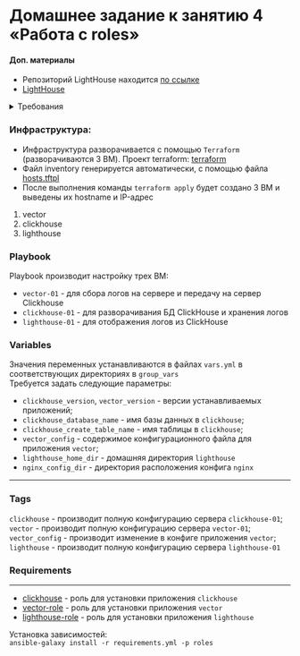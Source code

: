 # Домашнее задание к занятию 4 «Работа с roles»

#### Доп. материалы
- Репозиторий LightHouse находится [по ссылке](https://github.com/VKCOM/lighthouse)
- [LightHouse](https://youtu.be/ymlrNlaHzIY?t=929)

<details>
<summary>Требования</summary>

1. Создайте в старой версии playbook файл `requirements.yml` и заполните его содержимым:

   ```yaml
   ---
     - src: git@github.com:AlexeySetevoi/ansible-clickhouse.git
       scm: git
       version: "1.11.0"
       name: clickhouse 
   ```

2. При помощи `ansible-galaxy` скачайте себе эту роль.
3. Создайте новый каталог с ролью при помощи `ansible-galaxy role init vector-role`.
4. На основе tasks из старого playbook заполните новую role. Разнесите переменные между `vars` и `default`. 
5. Перенести нужные шаблоны конфигов в `templates`.
6. Опишите в `README.md` обе роли и их параметры. Пример качественной документации ansible role [по ссылке](https://github.com/cloudalchemy/ansible-prometheus).
7. Повторите шаги 3–6 для LightHouse. Помните, что одна роль должна настраивать один продукт.
8. Выложите все roles в репозитории. Проставьте теги, используя семантическую нумерацию. Добавьте roles в `requirements.yml` в playbook.
9. Переработайте playbook на использование roles. Не забудьте про зависимости LightHouse и возможности совмещения `roles` с `tasks`.
10. Выложите playbook в репозиторий.
11. В ответе дайте ссылки на оба репозитория с roles и одну ссылку на репозиторий с playbook.
</details>


### Инфраструктура:

* Инфраструктура разворачивается с помощью `Terraform` (разворачиваются 3 ВМ). Проект terraform: [terraform](https://github.com/filipp761/Netology-DevOps/tree/main/mnt-homeworks/08-ansible-03-yandex/terraform) 
* Файл inventory генерируется автоматически, с помощью файла [hosts.tftpl](hosts.tftpl)
* После выполнения команды `terraform apply` будет создано 3 ВМ и выведены их hostname и IP-адрес
1. vector
2. clickhouse
3. lighthouse

### Playbook
Playbook производит настройку трех ВМ:  
- `vector-01` - для сбора логов на сервере и передачу на сервер Сlickhouse
- `clickhouse-01` - для разворачивания БД ClickHouse и хранения логов
- `lighthouse-01` - для отображения логов из ClickHouse

### Variables
Значения переменных устанавливаются в файлах `vars.yml` в соответствующих директориях в `group_vars`  
Требуется задать следующие параметры:
- `clickhouse_version`, `vector_version` - версии устанавливаемых приложений;
- `clickhouse_database_name` - имя базы данных в `clickhouse`;
- `clickhouse_create_table_name` - имя таблицы в `clickhouse`;
- `vector_config` - содержимое конфигурационного файла для приложения `vector`;
- `lighthouse_home_dir` - домашняя директория `lighthouse` 
- `nginx_config_dir` - директория расположения конфига `nginx`
---

### Tags
`clickhouse` - производит полную конфигурацию сервера `clickhouse-01`;  
`vector` - производит полную конфигурацию сервера `vector-01`;  
`vector_config` - производит изменение в конфиге приложения `vector`;  
`lighthouse` - производит полную конфигурацию сервера `lighthouse-01`

### Requirements
------------
- [clickhouse](https://github.com/filipp761/Clickhouse-role.git) - роль для установки приложения `clickhouse`  
- [vector-role](https://github.com/filipp761/Vector-role.git) - роль для установки приложения `vector`  
- [lighthouse-role](https://github.com/filipp761/Lighthouse-role.git) - роль для установки приложения `lighthouse`

Установка зависимостей:  
`ansible-galaxy install -r requirements.yml -p roles`
